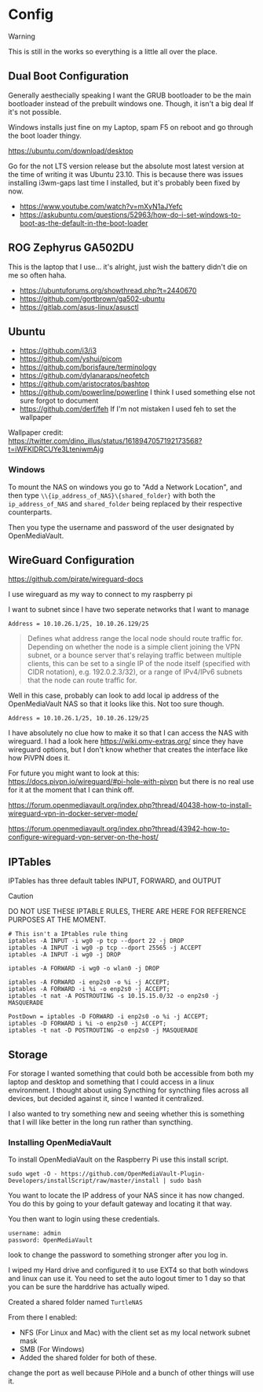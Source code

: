 # Config


> [!WARNING]
> This is still in the works so everything is a little all over the place.


## Dual Boot Configuration
Generally aesthecially speaking I want the GRUB bootloader to be the main bootloader instead of the prebuilt windows one. Though, it isn't a big deal If it's not possible.

Windows installs just fine on my Laptop, spam F5 on reboot and go through the boot loader thingy.

https://ubuntu.com/download/desktop

Go for the not LTS version release but the absolute most latest version at the time of writing it was Ubuntu 23.10. This is because there was issues installing i3wm-gaps last time I installed, but it's probably been fixed by now.

- https://www.youtube.com/watch?v=mXyN1aJYefc
- https://askubuntu.com/questions/52963/how-do-i-set-windows-to-boot-as-the-default-in-the-boot-loader


## ROG Zephyrus GA502DU
This is the laptop that I use... it's alright, just wish the battery didn't die on me so often haha.

- https://ubuntuforums.org/showthread.php?t=2440670
- https://github.com/gortbrown/ga502-ubuntu
- https://gitlab.com/asus-linux/asusctl


## Ubuntu
- https://github.com/i3/i3
- https://github.com/yshui/picom
- https://github.com/borisfaure/terminology
- https://github.com/dylanaraps/neofetch
- https://github.com/aristocratos/bashtop
- https://github.com/powerline/powerline I think I used something else not sure forgot to document
- https://github.com/derf/feh If I'm not mistaken I used feh to set the wallpaper

Wallpaper credit: https://twitter.com/dino_illus/status/1618947057192173568?t=iWFKlDRCUYe3LteniwmAjg


### Windows 
To mount the NAS on windows you go to "Add a Network Location", and then type `\\{ip_address_of_NAS}\{shared_folder}` with both the `ip_address_of_NAS` and `shared_folder` being replaced by their respective counterparts.

Then you type the username and password of the user designated by OpenMediaVault.


## WireGuard Configuration
https://github.com/pirate/wireguard-docs

I use wireguard as my way to connect to my raspberry pi

I want to subnet since I have two seperate networks that I want to manage
```
Address = 10.10.26.1/25, 10.10.26.129/25
```

> Defines what address range the local node should route traffic for. Depending on whether the node is a simple client joining the VPN subnet, or a bounce server that's relaying traffic between multiple clients, this can be set to a single IP of the node itself (specified with CIDR notation), e.g. 192.0.2.3/32), or a range of IPv4/IPv6 subnets that the node can route traffic for.

Well in this case, probably can look to add local ip address of the OpenMediaVault NAS so that it looks like this. Not too sure though.

```
Address = 10.10.26.1/25, 10.10.26.129/25
```

I have absolutely no clue how to make it so that I can access the NAS with wireguard. I had a look here https://wiki.omv-extras.org/ since they have wireguard options, but I don't know whether that creates the interface like how PiVPN does it.

For future you might want to look at this: https://docs.pivpn.io/wireguard/#pi-hole-with-pivpn but there is no real use for it at the moment that I can think off.

https://forum.openmediavault.org/index.php?thread/40438-how-to-install-wireguard-vpn-in-docker-server-mode/

https://forum.openmediavault.org/index.php?thread/43942-how-to-configure-wireguard-vpn-server-on-the-host/

## IPTables
IPTables has three default tables INPUT, FORWARD, and OUTPUT

> [!CAUTION]
> DO NOT USE THESE IPTABLE RULES, THERE ARE HERE FOR REFERENCE PURPOSES AT THE MOMENT.

```
# This isn't a IPtables rule thing
iptables -A INPUT -i wg0 -p tcp --dport 22 -j DROP
iptables -A INPUT -i wg0 -p tcp --dport 25565 -j ACCEPT
iptables -A INPUT -i wg0 -j DROP

iptables -A FORWARD -i wg0 -o wlan0 -j DROP

iptables -A FORWARD -i enp2s0 -o %i -j ACCEPT; 
iptables -A FORWARD -i %i -o enp2s0 -j ACCEPT; 
iptables -t nat -A POSTROUTING -s 10.15.15.0/32 -o enp2s0 -j MASQUERADE

PostDown = iptables -D FORWARD -i enp2s0 -o %i -j ACCEPT;
iptables -D FORWARD i %i -o enp2s0 -j ACCEPT;
iptables -t nat -D POSTROUTING -o enp2s0 -j MASQUERADE
```


## Storage
For storage I wanted something that could both be accessible from both my laptop and desktop and something that I could access in a linux environment. I thought about using Syncthing for syncthing files across all devices, but decided against it, since I wanted it centralized.

I also wanted to try something new and seeing whether this is something that I will like better in the long run rather than syncthing.


### Installing OpenMediaVault
To install OpenMediaVault on the Raspberry Pi use this install script.
```
sudo wget -O - https://github.com/OpenMediaVault-Plugin-Developers/installScript/raw/master/install | sudo bash
```

You want to locate the IP address of your NAS since it has now changed. You do this by going to your default gateway and locating it that way.

You then want to login using these credentials.

```
username: admin
password: OpenMediaVault
```

look to change the password to something stronger after you log in.

I wiped my Hard drive and configured it to use EXT4 so that both windows and linux can use it. You need to set the auto logout timer to 1 day so that you can be sure the harddrive has actually wiped.

Created a shared folder named `TurtleNAS`

From there I enabled:
 - NFS (For Linux and Mac) with the client set as my local network subnet mask
 - SMB (For Windows)
 - Added the shared folder for both of these.

change the port as well because PiHole and a bunch of other things will use it.

